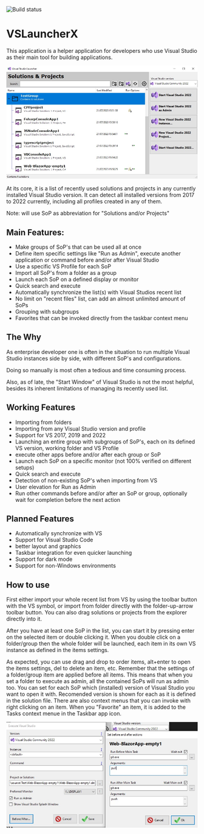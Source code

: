 ![Build status](https://github.com/Hefaistos68/VSLauncherX/actions/workflows/dotnet.yml/badge.svg)

# VSLauncherX

This application is a helper application for developers who use Visual Studio as their main tool for building applications.

![Main screen](https://github.com/Hefaistos68/VSLauncherX/blob/master/docs/MainScreen-sample.jpg)

At its core, it is a list of recently used solutions and projects in any currently installed Visual Studio version. It can detect all installed versions from 2017 to 2022 currently, including all profiles created in any of them.

Note: will use SoP as abbreviation for "Solutions and/or Projects"

## Main Features:

- Make groups of SoP's that can be used all at once
- Define item specific settings like "Run as Admin", execute another application or command before and/or after Visual Studio
- Use a specific VS Profile for each SoP
- Import all SoP's from a folder as a group
- Launch each SoP on a defined display or monitor
- Quick search and execute
- Automatically synchronize the list(s) with Visual Studios recent list
- No limit on "recent files" list, can add an almost unlimited amount of SoPs
- Grouping with subgroups
- Favorites that can be invoked directly from the taskbar context menu

## The Why

As enterprise developer one is often in the situation to run multiple Visual Studio instances side by side, with different SoP's and configurations. 

Doing so manually is most often a tedious and time consuming process.

Also, as of late, the "Start Window" of Visual Studio is not the most helpful, besides its inherent limitations of managing its recently used list.

## Working Features
- Importing from folders
- Importing from any Visual Studio version and profile
- Support for VS 2017, 2019 and 2022
- Launching an entire group with subgroups of SoP's, each on its defined VS version, working folder and VS Profile
- execute other apps before and/or after each group or SoP
- Launch each SoP on a specific monitor (not 100% verified on different setups)
- Quick search and execute
- Detection of non-existing SoP's when importing from VS
- User elevation for Run as Admin
- Run other commands before and/or after an SoP or group, optionally wait for completion before the next action

## Planned Features
- Automatically synchronize with VS
- Support for Visual Studio Code
- better layout and graphics
- Taskbar integration for even quicker launching
- Support for dark mode
- Support for non-Windows environments 

## How to use
First either import your whole recent list from VS by using the toolbar button with the VS symbol, or import from folder directly with the folder-up-arrow toolbar button. You can also drag solutions or projects from the explorer directly into it.

After you have at least one SoP in the list, you can start it by pressing enter on the selected item or double clicking it. When you double click on a folder/group then the whole folder will be launched, each item in its own VS instance as defined in the items settings.

As expected, you can use drag and drop to order items, alt+enter to open the items settings, del to delete an item, etc. Remember that the settings of a folder/group item are applied before all items. This means that when you set a folder to execute as admin, all the contained SoPs will run as admin too. 
You can set for each SoP which (installed) version of Visual Studio you want to open it with. Recomended version is shown for each as it is defined in the solution file.
There are also context menus that you can invoke with right clicking on an item.
When you "Favorite" an item, it is added to the Tasks context menue in the Taskbar app icon.


![SoP Settings](https://github.com/Hefaistos68/VSLauncherX/blob/master/docs/Settings-sample.jpg)



